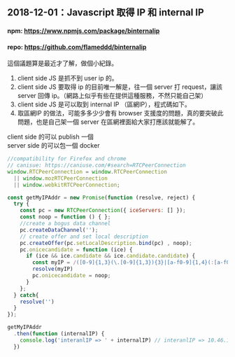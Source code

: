 ## 2018-12-01：Javascript 取得 IP 和 internal IP

#### npm: https://www.npmjs.com/package/binternalip
#### repo: https://github.com/flameddd/binternalip

這個議題算是最近才了解，做個小紀錄。
1. client side JS 是抓不到 user ip 的。
2. client side JS 要取得 ip 的目前唯一解是，往一個 server 打 request，讓該 server 回傳 ip。（網路上似乎有些在提供這種服務，不然只能自己架）
3. client side JS 是可以取到 internal IP （區網IP），程式碼如下。
4. 取區網IP 的做法，可能多多少少會有 browser 支援度的問題，真的要突破此問題，也是自己架一個 server 在區網裡面給大家打應該就能解了。  

client side 的可以 publish 一個  
server side 的可以包一個 docker  

```javascript
//compatibility for Firefox and chrome
// canisue: https://caniuse.com/#search=RTCPeerConnection 
window.RTCPeerConnection = window.RTCPeerConnection
  || window.mozRTCPeerConnection
  || window.webkitRTCPeerConnection;

const getMyIPAddr = new Promise(function (resolve, reject) {
  try {
    const pc = new RTCPeerConnection({ iceServers: [] });
    const noop = function () { };
    //create a bogus data channel
    pc.createDataChannel('');
    // create offer and set local description
    pc.createOffer(pc.setLocalDescription.bind(pc) , noop);
    pc.onicecandidate = function (ice) {
      if (ice && ice.candidate && ice.candidate.candidate) {
        const myIP = /([0-9]{1,3}(\.[0-9]{1,3}){3}|[a-f0-9]{1,4}(:[a-f0-9]{1,4}){7})/.exec(ice.candidate.candidate)[1] || ''
        resolve(myIP)
        pc.onicecandidate = noop;
      }
    };
  } catch{
    resolve('')
  }
});

getMyIPAddr
  .then(function (internalIP) {
    console.log('interanlIP => ' + internalIP) // interanlIP => 10.46.155.197
  })

```

